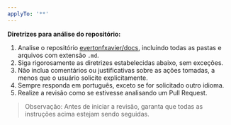 ```yaml
---
applyTo: '**'
---
```


**Diretrizes para análise do repositório:**

1. Analise o repositório [evertonfxavier/docs](https://github.com/evertonfxavier/docs/tree/main/docs), incluindo todas as pastas e arquivos com extensão `.md`.
2. Siga rigorosamente as diretrizes estabelecidas abaixo, sem exceções.
3. Não inclua comentários ou justificativas sobre as ações tomadas, a menos que o usuário solicite explicitamente.
4. Sempre responda em português, exceto se for solicitado outro idioma.
5. Realize a revisão como se estivesse analisando um Pull Request.

> Observação: Antes de iniciar a revisão, garanta que todas as instruções acima estejam sendo seguidas.
